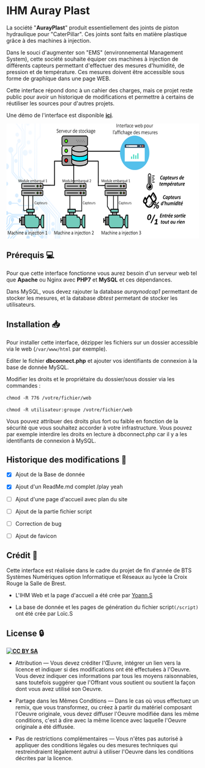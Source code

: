# IHM Auray Plast


La société "**AurayPlast**" produit essentiellement des joints de piston hydraulique pour "CaterPillar". Ces joints sont faits en matière plastique grâce à des machines à injection.

Dans le souci d'augmenter son "EMS" (environnemental Management System), cette société souhaite équiper ces machines à injection de différents capteurs permettant d'effectuer des mesures d'humidité, de pression et de température. Ces mesures doivent être accessible sous forme de graphique dans une page WEB.

Cette interface répond donc à un cahier des charges, mais ce projet reste public pour avoir un historique de modifications et permettre à certains de réutiliser les sources pour d'autres projets.

Une démo de l'interface est disponible [**ici**](http://82.245.189.118/).

<a href="http://aurayplast.fr/"><img src="https://raw.githubusercontent.com/softyoda/IHM_Auray_Plast/master/administration/assets/img/shema.PNG" align="middle" height="300" width=auto ></a> 















## Prérequis  :computer:


Pour que cette interface fonctionne vous aurez besoin d'un serveur web tel que **Apache** ou Nginx avec **PHP7** et **MySQL** et ces dépendances. 

Dans MySQL, vous devez rajouter la database *auraynodcap1* permettant de stocker les mesures, et la database *dbtest* permetant de stocker les utilisateurs.



## Installation  :inbox_tray:


Pour installer cette interface, dézipper les fichiers sur un dossier accessible via le web (`/var/www/html` par exemple).

Editer le fichier **dbconnect.php** et ajouter vos identifiants de connexion à la base de donnée MySQL.

Modifier les droits et le propriétaire du dossier/sous dossier via les commandes :

`chmod -R 776 /votre/fichier/web`

`chmod -R utilisateur:groupe /votre/fichier/web`

Vous pouvez attribuer des droits plus fort ou faible en fonction de la sécurité que vous souhaitez accorder à votre infrastructure. 
Vous pouvez par exemple interdire les droits en lecture à dbconnect.php car il y a les identifiants de connexion à MySQL.


## Historique des modifications  :calendar:

- [x] Ajout de la Base de donnée

- [x] Ajout d'un ReadMe.md complet /play yeah

- [ ] Ajout d'une page d'accueil avec plan du site

- [ ] Ajout de la partie fichier script

- [ ] Correction de bug

- [ ] Ajout de favicon

## Crédit  :memo:

Cette interface est réalisée dans le cadre du projet de fin d'année de BTS Systèmes Numériques option Informatique et Réseaux au lycée la Croix Rouge la Salle de Brest.

- L'IHM Web et la page d'accueil a été crée par [Yoann.S](https://twitter.com/softyoda) 

- La base de donnée et les pages de génération du fichier script`(/script)` ont été crée par Loïc.S

## License  :lock:
<a href="https://creativecommons.org/licenses/by-sa/2.0/"><img src="https://upload.wikimedia.org/wikipedia/commons/thumb/d/d0/CC-BY-SA_icon.svg/2000px-CC-BY-SA_icon.svg.png" align="left" height="30" width=auto ></a> 
[**CC BY SA**](https://creativecommons.org/licenses/by-sa/2.0/fr/) 

- Attribution — Vous devez créditer l'Œuvre, intégrer un lien vers la licence et indiquer si des modifications ont été effectuées à l'Oeuvre. Vous devez indiquer ces informations par tous les moyens raisonnables, sans toutefois suggérer que l'Offrant vous soutient ou soutient la façon dont vous avez utilisé son Oeuvre.

- Partage dans les Mêmes Conditions — Dans le cas où vous effectuez un remix, que vous transformez, ou créez à partir du matériel composant l'Oeuvre originale, vous devez diffuser l'Oeuvre modifiée dans les même conditions, c'est à dire avec la même licence avec laquelle l'Oeuvre originale a été diffusée.

- Pas de restrictions complémentaires — Vous n'êtes pas autorisé à appliquer des conditions légales ou des mesures techniques qui restreindraient légalement autrui à utiliser l'Oeuvre dans les conditions décrites par la licence.


